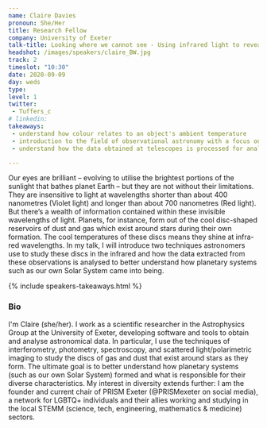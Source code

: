 ```yaml
---
name: Claire Davies
pronoun: She/Her
title: Research Fellow
company: University of Exeter
talk-title: Looking where we cannot see - Using infrared light to reveal the secrets of planet formation
headshot: /images/speakers/claire_BW.jpg
track: 2
timeslot: "10:30"
date: 2020-09-09
day: weds
type: 
level: 1 
twitter:
 - Tuffers_c
# linkedin: 
takeaways:
 - understand how colour relates to an object's ambient temperature
 - introduction to the field of observational astronomy with a focus on star and planetary system formation
 - understand how the data obtained at telescopes is processed for analysis

---
```


<p>Our eyes are brilliant – evolving to utilise the brightest portions of the sunlight that bathes planet 
Earth – but they are not without their limitations. They are insensitive to light at wavelengths shorter 
than about 400 nanometres (Violet light) and longer than about 700 nanometres (Red light). But there’s a 
wealth of information contained within these invisible wavelengths of light. Planets, for instance, form 
out of the cool disc-shaped reservoirs of dust and gas which exist around stars during their own formation. 
The cool temperatures of these discs means they shine at infra-red wavelengths. In my talk, I will introduce 
two techniques astronomers use to study these discs in the infrared and how the data extracted from these 
observations is analysed to better understand how planetary systems such as our own Solar System came into being.</p>

{% include speakers-takeaways.html %}

<h3>Bio</h3>
<p>I'm Claire (she/her). I work as a scientific researcher in the Astrophysics Group at the University 
of Exeter, developing software and tools to obtain and analyse astronomical data. In particular, I use 
the techniques of interferometry, photometry, spectroscopy, and scattered light/polarimetric imaging to 
study the discs of gas and dust that exist around stars as they form. The ultimate goal is to better 
understand how planetary systems (such as our own Solar System) formed and what is responsible for their 
diverse characteristics. My interest in diversity extends further: I am the founder and current chair of 
PRISM Exeter (@PRISMexeter on social media), a network for LGBTQ+ individuals and their allies working and 
studying in the local STEMM (science, tech, engineering, mathematics & medicine) sectors.</p>